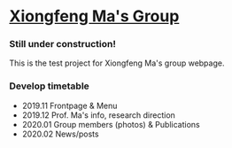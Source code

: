 # [Xiongfeng Ma's Group](https://nonlocal.netlify.com/)

### Still under construction!

This is the test project for Xiongfeng Ma's group webpage.

### Develop timetable

- 2019.11       Frontpage  &  Menu
- 2019.12       Prof. Ma's info, research direction
- 2020.01       Group members (photos) & Publications
- 2020.02       News/posts 